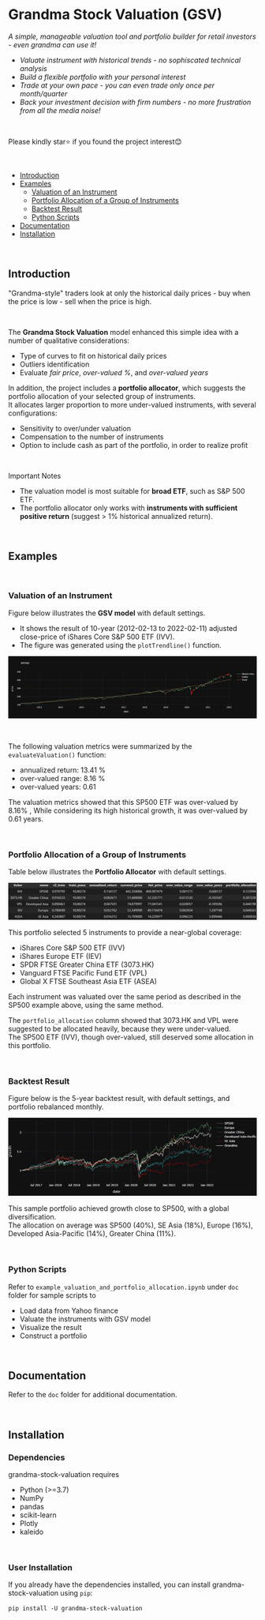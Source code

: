 # Grandma Stock Valuation (GSV)
*A simple, manageable valuation tool and portfolio builder for retail investors - even grandma can use it!*
<br>
* *Valuate instrument with historical trends - no sophiscated technical analysis*
* *Build a flexible portfolio with your personal interest*
* *Trade at your own pace - you can even trade only once per month/quarter*
* *Back your investment decision with firm numbers - no more frustration from all the media noise!*

<br>

Please kindly star:star: if you found the project interest:blush:

<br>

* [Introduction](#introduction)
* [Examples](#examples)
    * [Valuation of an Instrument](#valuation-of-an-instrument)
    * [Portfolio Allocation of a Group of Instruments](#portfolio-allocation-of-a-group-of-instruments)
    * [Backtest Result](#backtest-result)
    * [Python Scripts](#python-scripts)
* [Documentation](#documentation)
* [Installation](#installation)

<br>

## Introduction
"Grandma-style" traders look at only the historical daily prices - buy when the price is low - sell when the price is high.

<br>

The **Grandma Stock Valuation** model enhanced this simple idea with a number of qualitative considerations:
* Type of curves to fit on historical daily prices
* Outliers identification
* Evaluate *fair price*, *over-valued %*, and *over-valued years*

In addition, the project includes a **portfolio allocator**, which suggests the portfolio allocation of your selected group of instruments.<br>
It allocates larger proportion to more under-valued instruments, with several configurations:
* Sensitivity to over/under valuation
* Compensation to the number of instruments
* Option to include cash as part of the portfolio, in order to realize profit

<br>

Important Notes
* The valuation model is most suitable for **broad ETF**, such as S&P 500 ETF.
* The portfolio allocator only works with **instruments with sufficient positive return** (suggest > 1% historical annualized return).

<br>

## Examples

<br>

### Valuation of an Instrument
Figure below illustrates the **GSV model** with default settings.
* It shows the result of 10-year (2012-02-13 to 2022-02-11) adjusted close-price of iShares Core S&P 500 ETF (IVV).
* The figure was generated using the `plotTrendline()` function.

![](doc/images/example_IVV.jpeg)

<br>

The following valuation metrics were summarized by the `evaluateValuation()` function:
* annualized return: 13.41 %
* over-valued range: 8.16 %
* over-valued years: 0.61

The valuation metrics showed that this SP500 ETF was over-valued by 8.16% , While considering its high historical growth, it was over-valued by 0.61 years.

<br>

### Portfolio Allocation of a Group of Instruments

Table below illustrates the **Portfolio Allocator** with default settings.

![](doc/images/example_portfolio_allocation.jpg)

This portfolio selected 5 instruments to provide a near-global coverage:
* iShares Core S&P 500 ETF (IVV)
* iShares Europe ETF (IEV)
* SPDR FTSE Greater China ETF (3073.HK)
* Vanguard FTSE Pacific Fund ETF (VPL)
* Global X FTSE Southeast Asia ETF (ASEA)

Each instrument was valuated over the same period as described in the SP500 example above, using the same method.

The `portfolio_allocation` column showed that 3073.HK and VPL were suggested to be allocated heavily, because they were under-valued.<br>
The SP500 ETF (IVV), though over-valued, still deserved some allocation in this portfolio.

<br>

### Backtest Result

Figure below is the 5-year backtest result, with default settings, and portfolio rebalanced monthly.

![](doc/images/example_backtest.jpg)

This sample portfolio achieved growth close to SP500, with a global diversification.<br>
The allocation on average was SP500 (40%), SE Asia (18%), Europe (16%), Developed Asia-Pacific (14%), Greater China (11%).

<br>

### Python Scripts
Refer to `example_valuation_and_portfolio_allocation.ipynb` under `doc` folder for sample scripts to
* Load data from Yahoo finance
* Valuate the instruments with GSV model
* Visualize the result
* Construct a portfolio

<br>

## Documentation
Refer to the `doc` folder for additional documentation.

<br>

## Installation
### Dependencies
grandma-stock-valuation requires
* Python (>=3.7)
* NumPy
* pandas
* scikit-learn
* Plotly
* kaleido

<br>

### User Installation
If you already have the dependencies installed, you can install grandma-stock-valuation using `pip`:

    pip install -U grandma-stock-valuation
